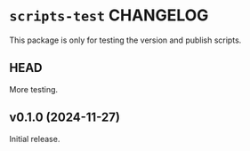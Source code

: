 # `scripts-test` CHANGELOG

This package is only for testing the version and publish scripts.

## HEAD

More testing.

## v0.1.0 (2024-11-27)

Initial release.
